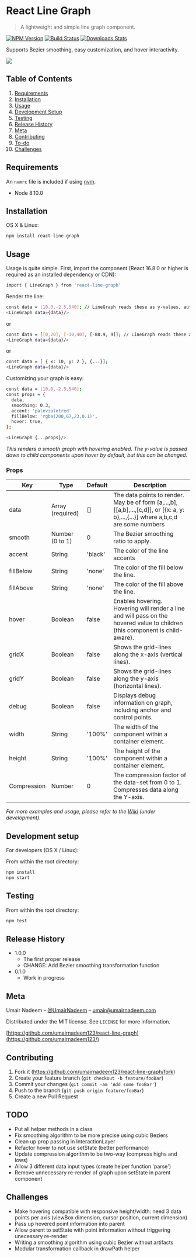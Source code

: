 # React Line Graph
> A lightweight and simple line graph component.

[![NPM Version][npm-image]][npm-url]
[![Build Status][travis-image]][travis-url]
[![Downloads Stats][npm-downloads]][npm-url]

Supports Bezier smoothing, easy customization, and hover interactivity.

![](header.png)

## Table of Contents

1. [Requirements](#requirements)
2. [Installation](#installation)
3. [Usage](#Usage)
4. [Development Setup](#Development-setup)
5. [Testing](#Testing)
6. [Release History](#release-history)
7. [Meta](#meta)
8. [Contributing](#contributing)
9. [To-do](#todo)
10. [Challenges](#challenges)

## Requirements

An `nvmrc` file is included if using [nvm](https://github.com/creationix/nvm).

- Node 8.10.0

## Installation
OS X & Linux:
```sh
npm install react-line-graph
```
## Usage

Usage is quite simple. First, import the component (React 16.8.0 or higher is required as an installed dependency or CDN):
```sh
import { LineGraph } from 'react-line-graph'
```

Render the line:

```sh
const data = [10,0,-2.5,540]; // LineGraph reads these as y-values, automatically spaces them out evenly
<LineGraph data={data}/>
```
or 
```sh
const data = [[0,20], [-30,40], [-88.9, 9]]; // LineGraph reads these as x,y pairs
<LineGraph data={data}/>
```
or 
```sh
const data = [ { x: 10, y: 2 }, {...}];
<LineGraph data={data}/>
```

Customizing your graph is easy:
```sh
const data = [10,0,-2.5,540];
const props = {
  data,
  smoothing: 0.3,
  accent: 'palevioletred'
  fillBelow: 'rgba(200,67,23,0.1)',
  hover: true,
};

<LineGraph {...props}/>
```
_This renders a smooth graph with hovering enabled. The y-value is passed down to child components upon hover by default, but this can be changed._

### Props ###
| Key       | Type             | Default          | Description                                                                                                                        |
|-----------|------------------|------------------|------------------------------------------------------------------------------------------------------------------------------------|
| data      | Array (required) | []               | The data points to render. May be of form [a,...,b], [[a,b],...,[c,d]], or [{x: a, y: b},...,{...}] where a,b,c,d are some numbers |
| smooth    | Number (0 to 1)  | 0                | The Bezier smoothing ratio to apply.                                                                                               |
| accent      | String           | 'black' | The color of the line accents                                                                                         |
| fillBelow | String           | 'none'           | The color of the fill below the line.                                                                                              |
| fillAbove | String           | 'none'           | The color of the fill above the line.                                                                                              |
| hover     | Boolean          | false            | Enables hovering. Hovering will render a line and will pass on the hovered value to children (this component is child-aware).      |
| gridX     | Boolean          | false            | Shows the grid-lines along the x-axis (vertical lines).                                                                            |
| gridY     | Boolean          | false            | Shows the grid-lines along the y-axis (horizontal lines).                                                                          |
| debug     | Boolean          | false            | Displays debug information on graph, including anchor and control points.                                                          |
| width     | String           | '100%'           | The width of the component within a container element.                                                                             |
| height    | String           | '100%'           | The height of the component within a container element.                                                                            |
| Compression| Number           | 0           | The compression factor of the data-set from 0 to 1. Compresses data along the Y-axis.                            |

_For more examples and usage, please refer to the [Wiki][wiki] (under development)._

## Development setup
For developers (OS X / Linux):

From within the root directory: 
```sh
npm install
npm start
```
## Testing
From within the root directory: 
```sh
npm test
```

## Release History
* 1.0.0
    * The first proper release
    * CHANGE: Add Bezier smoothing transformation function
* 0.1.0
    * Work in progress

## Meta

Umair Nadeem – [@UmairNadeem](https://github.com/umairnadeem123) – umair@umairnadeem.com

Distributed under the MIT license. See ``LICENSE`` for more information.

[https://github.com/umairnadeem123/react-line-graph](https://github.com/umairnadeem123/)

## Contributing

1. Fork it (<https://github.com/umairnadeem123/react-line-graph/fork>)
2. Create your feature branch (`git checkout -b feature/fooBar`)
3. Commit your changes (`git commit -am 'Add some fooBar'`)
4. Push to the branch (`git push origin feature/fooBar`)
5. Create a new Pull Request

<!-- Markdown link & img dfn's -->
[npm-image]: https://img.shields.io/npm/v/datadog-metrics.svg?style=flat-square
[npm-url]: https://npmjs.org/package/datadog-metrics
[npm-downloads]: https://img.shields.io/npm/dm/datadog-metrics.svg?style=flat-square
[travis-image]: https://img.shields.io/travis/dbader/node-datadog-metrics/master.svg?style=flat-square
[travis-url]: https://travis-ci.org/dbader/node-datadog-metrics
[wiki]: https://github.com/umairnadeem123/react-line-graph/wiki

## TODO
- Put all helper methods in a class
- Fix smoothing algorithm to be more precise using cubic Beziers
- Clean up prop passing in InteractionLayer
- Refactor hover to not use setState (better performance)
- Update compression algorithm to be two-way (compress highs and lows)
- Allow 3 different data input types (create helper function 'parse')
- Remove unnecessary re-render of graph upon setState in parent component

## Challenges
- Make hovering compatible with responsive height/width: need 3 data points per axis (viewBox dimension, cursor position, current dimension)
- Pass up hovered point information into parent
- Allow parent to setState with point information without triggering unecessary re-render
- Writing a smoothing algorithm using cubic Bezier without artifacts
- Modular transformation callback in drawPath helper